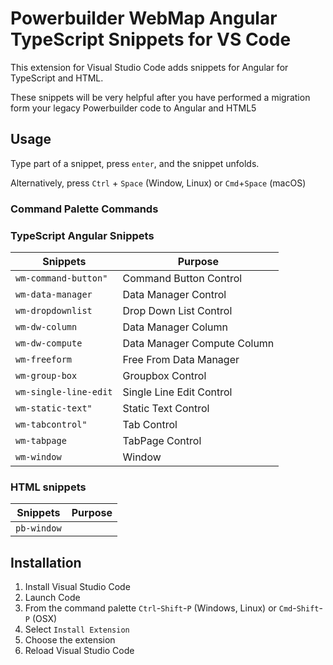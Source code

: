 # Powerbuilder WebMap Angular TypeScript Snippets for VS Code

This extension for Visual Studio Code adds snippets for Angular for TypeScript and HTML.

These snippets will be very helpful after you have performed a migration form your legacy Powerbuilder code to Angular and HTML5

## Usage

Type part of a snippet, press `enter`, and the snippet unfolds.

Alternatively, press `Ctrl` + `Space` (Window, Linux) or `Cmd`+`Space` (macOS)

### Command Palette Commands

### TypeScript Angular Snippets

| Snippets                                              | Purpose                         |
| ------------------------------------------------------|---------------------------------|
| `wm-command-button"`                                  | Command Button Control          |
| `wm-data-manager`                                     | Data Manager Control            |
| `wm-dropdownlist`                                     | Drop Down List Control          |
| `wm-dw-column`                                        | Data Manager Column             |
| `wm-dw-compute`                                       | Data Manager Compute Column     |
| `wm-freeform`                                         | Free From Data Manager          |
| `wm-group-box`                                        | Groupbox Control                |
| `wm-single-line-edit`                                 | Single Line Edit Control        |
| `wm-static-text"`                                     | Static Text Control             |
| `wm-tabcontrol"`                                      | Tab Control                     |
| `wm-tabpage`                                          | TabPage Control                 |
| `wm-window`                                           | Window                          |


### HTML snippets

| Snippets                                              | Purpose                         |
| ------------------------------------------------------|---------------------------------|
| `pb-window`                                           |                                 |

## Installation

1. Install Visual Studio Code
1. Launch Code
1. From the command palette `Ctrl`-`Shift`-`P` (Windows, Linux) or `Cmd`-`Shift`-`P` (OSX)
1. Select `Install Extension`
1. Choose the extension
1. Reload Visual Studio Code